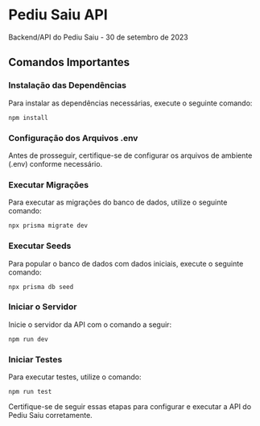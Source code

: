 # Pediu Saiu API
Backend/API do Pediu Saiu - 30 de setembro de 2023

## Comandos Importantes

### Instalação das Dependências
Para instalar as dependências necessárias, execute o seguinte comando:

```
npm install
```

### Configuração dos Arquivos .env
Antes de prosseguir, certifique-se de configurar os arquivos de ambiente (.env) conforme necessário.

### Executar Migrações
Para executar as migrações do banco de dados, utilize o seguinte comando:

```
npx prisma migrate dev
```

### Executar Seeds
Para popular o banco de dados com dados iniciais, execute o seguinte comando:

```
npx prisma db seed
```

### Iniciar o Servidor
Inicie o servidor da API com o comando a seguir:

```
npm run dev
```

### Iniciar Testes
Para executar testes, utilize o comando:

```
npm run test
```

Certifique-se de seguir essas etapas para configurar e executar a API do Pediu Saiu corretamente.